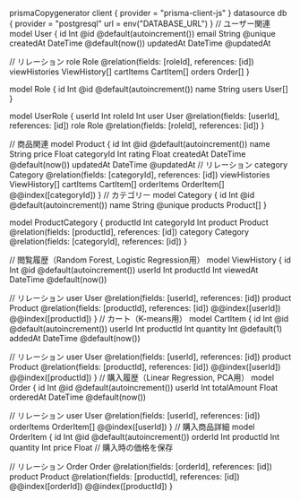 prismaCopygenerator client {
  provider = "prisma-client-js"
}
datasource db {
  provider = "postgresql"
  url      = env("DATABASE_URL")
}
// ユーザー関連
model User {
  id              Int       @id @default(autoincrement())
  email           String    @unique
  createdAt       DateTime  @default(now())
  updatedAt       DateTime  @updatedAt

  
  // リレーション
  role            Role        @relation(fields: [roleId], references: [id])     
  viewHistories   ViewHistory[]
  cartItems       CartItem[]
  orders       Order[]
}

model Role {
  id              Int       @id @default(autoincrement())
  name            String
  users           User[]
}

model UserRole {
    userId Int
    roleId Int
    user User @relation(fields: [userId], references: [id])
    role Role @relation(fields: [roleId], references: [id])
}


// 商品関連
model Product {
  id          Int       @id @default(autoincrement())
  name        String
  price       Float
  categoryId  Int
  rating      Float
  createdAt   DateTime  @default(now())
  updatedAt   DateTime  @updatedAt
  // リレーション
  category        Category      @relation(fields: [categoryId], references: [id])
  viewHistories   ViewHistory[]
  cartItems       CartItem[]
  orderItems   OrderItem[]
  @@index([categoryId])
}
// カテゴリー
model Category {
  id        Int       @id @default(autoincrement())
  name      String    @unique
  products  Product[]
}

model ProductCategory {
  productId Int
  categoryId Int
  product Product @relation(fields: [productId], references: [id])
  category Category @relation(fields: [categoryId], references: [id])
}


// 閲覧履歴（Random Forest, Logistic Regression用）
model ViewHistory {
  id          Int       @id @default(autoincrement())
  userId      Int
  productId   Int
  viewedAt    DateTime  @default(now())

  // リレーション
  user        User      @relation(fields: [userId], references: [id])
  product     Product   @relation(fields: [productId], references: [id])
  @@index([userId])
  @@index([productId])
}
// カート（K-means用）
model CartItem {
  id          Int       @id @default(autoincrement())
  userId      Int
  productId   Int
  quantity    Int       @default(1)
  addedAt     DateTime  @default(now())

  // リレーション
  user        User      @relation(fields: [userId], references: [id])
  product     Product   @relation(fields: [productId], references: [id])
  @@index([userId])
  @@index([productId])
}
// 購入履歴（Linear Regression, PCA用）
model Order {
  id          Int       @id @default(autoincrement())
  userId      Int
  totalAmount Float
  orderedAt DateTime  @default(now())

  // リレーション
  user          User            @relation(fields: [userId], references: [id])
  orderItems OrderItem[]
  @@index([userId])
}
// 購入商品詳細
model OrderItem {
  id          Int       @id @default(autoincrement())
  orderId  Int
  productId   Int
  quantity    Int
  price       Float     // 購入時の価格を保存

  // リレーション
  Order    Order  @relation(fields: [orderId], references: [id])
  product     Product   @relation(fields: [productId], references: [id])
  @@index([orderId])
  @@index([productId])
}